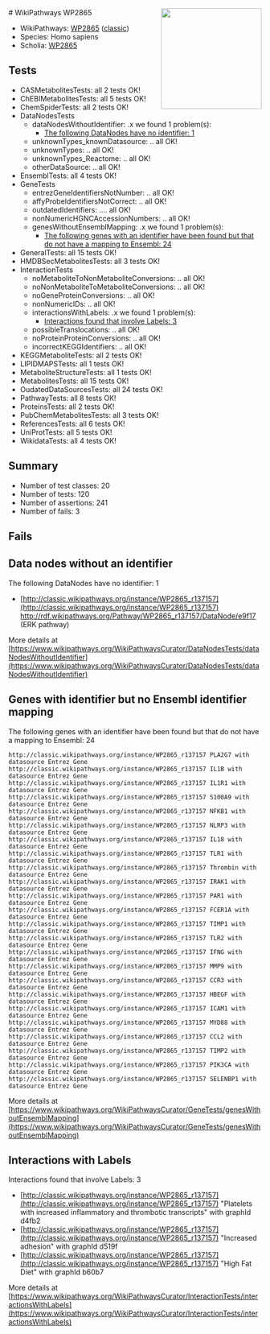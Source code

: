<img style="float: right; width: 200px" src="https://upload.wikimedia.org/wikipedia/commons/thumb/8/83/Wplogo_with_text_500.png/640px-Wplogo_with_text_500.png" />
# WikiPathways WP2865

* WikiPathways: [WP2865](https://wikipathways.org/pathways/WP2865) ([classic](https://classic.wikipathways.org/instance/WP2865))
* Species: Homo sapiens
* Scholia: [WP2865](https://scholia.toolforge.org/wikipathways/WP2865)
## Tests
* CASMetabolitesTests: all 2 tests OK!
* ChEBIMetabolitesTests: all 5 tests OK!
* ChemSpiderTests: all 2 tests OK!
* DataNodesTests
    * dataNodesWithoutIdentifier: .x we found 1 problem(s):
        * [The following DataNodes have no identifier: 1](#d2d32fa0)
    * unknownTypes_knownDatasource: .. all OK!
    * unknownTypes: .. all OK!
    * unknownTypes_Reactome: .. all OK!
    * otherDataSource: .. all OK!
* EnsemblTests: all 4 tests OK!
* GeneTests
    * entrezGeneIdentifiersNotNumber: .. all OK!
    * affyProbeIdentifiersNotCorrect: .. all OK!
    * outdatedIdentifiers: .... all OK!
    * nonNumericHGNCAccessionNumbers: .. all OK!
    * genesWithoutEnsemblMapping: .x we found 1 problem(s):
        * [The following genes with an identifier have been found but that do not have a mapping to Ensembl: 24](#c4e54330)
* GeneralTests: all 15 tests OK!
* HMDBSecMetabolitesTests: all 3 tests OK!
* InteractionTests
    * noMetaboliteToNonMetaboliteConversions: .. all OK!
    * noNonMetaboliteToMetaboliteConversions: .. all OK!
    * noGeneProteinConversions: .. all OK!
    * nonNumericIDs: .. all OK!
    * interactionsWithLabels: .x we found 1 problem(s):
        * [Interactions found that involve Labels: 3](#630d267a)
    * possibleTranslocations: .. all OK!
    * noProteinProteinConversions: .. all OK!
    * incorrectKEGGIdentifiers: .. all OK!
* KEGGMetaboliteTests: all 2 tests OK!
* LIPIDMAPSTests: all 1 tests OK!
* MetaboliteStructureTests: all 1 tests OK!
* MetabolitesTests: all 15 tests OK!
* OudatedDataSourcesTests: all 24 tests OK!
* PathwayTests: all 8 tests OK!
* ProteinsTests: all 2 tests OK!
* PubChemMetabolitesTests: all 3 tests OK!
* ReferencesTests: all 6 tests OK!
* UniProtTests: all 5 tests OK!
* WikidataTests: all 4 tests OK!


## Summary

* Number of test classes: 20
* Number of tests: 120
* Number of assertions: 241
* Number of fails: 3

## Fails

<a name="d2d32fa0" />

## Data nodes without an identifier

The following DataNodes have no identifier: 1

* [http://classic.wikipathways.org/instance/WP2865_r137157](http://classic.wikipathways.org/instance/WP2865_r137157) http://rdf.wikipathways.org/Pathway/WP2865_r137157/DataNode/e9f17 (ERK
pathway)


More details at [https://www.wikipathways.org/WikiPathwaysCurator/DataNodesTests/dataNodesWithoutIdentifier](https://www.wikipathways.org/WikiPathwaysCurator/DataNodesTests/dataNodesWithoutIdentifier)

<a name="c4e54330" />

## Genes with identifier but no Ensembl identifier mapping

The following genes with an identifier have been found but that do not have a mapping to Ensembl: 24
```
http://classic.wikipathways.org/instance/WP2865_r137157 PLA2G7 with datasource Entrez Gene
http://classic.wikipathways.org/instance/WP2865_r137157 IL1B with datasource Entrez Gene
http://classic.wikipathways.org/instance/WP2865_r137157 IL1R1 with datasource Entrez Gene
http://classic.wikipathways.org/instance/WP2865_r137157 S100A9 with datasource Entrez Gene
http://classic.wikipathways.org/instance/WP2865_r137157 NFKB1 with datasource Entrez Gene
http://classic.wikipathways.org/instance/WP2865_r137157 NLRP3 with datasource Entrez Gene
http://classic.wikipathways.org/instance/WP2865_r137157 IL18 with datasource Entrez Gene
http://classic.wikipathways.org/instance/WP2865_r137157 TLR1 with datasource Entrez Gene
http://classic.wikipathways.org/instance/WP2865_r137157 Thrombin with datasource Entrez Gene
http://classic.wikipathways.org/instance/WP2865_r137157 IRAK1 with datasource Entrez Gene
http://classic.wikipathways.org/instance/WP2865_r137157 PAR1 with datasource Entrez Gene
http://classic.wikipathways.org/instance/WP2865_r137157 FCER1A with datasource Entrez Gene
http://classic.wikipathways.org/instance/WP2865_r137157 TIMP1 with datasource Entrez Gene
http://classic.wikipathways.org/instance/WP2865_r137157 TLR2 with datasource Entrez Gene
http://classic.wikipathways.org/instance/WP2865_r137157 IFNG with datasource Entrez Gene
http://classic.wikipathways.org/instance/WP2865_r137157 MMP9 with datasource Entrez Gene
http://classic.wikipathways.org/instance/WP2865_r137157 CCR3 with datasource Entrez Gene
http://classic.wikipathways.org/instance/WP2865_r137157 HBEGF with datasource Entrez Gene
http://classic.wikipathways.org/instance/WP2865_r137157 ICAM1 with datasource Entrez Gene
http://classic.wikipathways.org/instance/WP2865_r137157 MYD88 with datasource Entrez Gene
http://classic.wikipathways.org/instance/WP2865_r137157 CCL2 with datasource Entrez Gene
http://classic.wikipathways.org/instance/WP2865_r137157 TIMP2 with datasource Entrez Gene
http://classic.wikipathways.org/instance/WP2865_r137157 PIK3CA with datasource Entrez Gene
http://classic.wikipathways.org/instance/WP2865_r137157 SELENBP1 with datasource Entrez Gene
```

More details at [https://www.wikipathways.org/WikiPathwaysCurator/GeneTests/genesWithoutEnsemblMapping](https://www.wikipathways.org/WikiPathwaysCurator/GeneTests/genesWithoutEnsemblMapping)

<a name="630d267a" />

## Interactions with Labels

Interactions found that involve Labels: 3

* [http://classic.wikipathways.org/instance/WP2865_r137157](http://classic.wikipathways.org/instance/WP2865_r137157) "Platelets with increased inflammatory
and thrombotic transcripts" with graphId d4fb2
* [http://classic.wikipathways.org/instance/WP2865_r137157](http://classic.wikipathways.org/instance/WP2865_r137157) "Increased adhesion" with graphId d519f
* [http://classic.wikipathways.org/instance/WP2865_r137157](http://classic.wikipathways.org/instance/WP2865_r137157) "High Fat Diet" with graphId b60b7


More details at [https://www.wikipathways.org/WikiPathwaysCurator/InteractionTests/interactionsWithLabels](https://www.wikipathways.org/WikiPathwaysCurator/InteractionTests/interactionsWithLabels)

